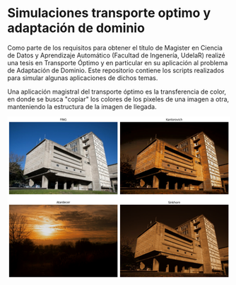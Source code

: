 # Simulaciones transporte optimo y adaptación de dominio

Como parte de los requisitos para obtener el título de Magister en Ciencia de Datos y Aprendizaje Automático (Facultad de Ingenería, UdelaR) realizé una tesis en Transporte Óptimo y en particular en su aplicación al problema de Adaptación de Dominio. Este repositorio contiene los scripts realizados para simular algunas aplicaciones de dichos temas.




Una aplicación magistral del transporte óptimo es la transferencia de color, en donde se busca "copiar" los colores de los pixeles de una imagen a otra, manteniendo la estructura de la imagen de llegada.

![Transferencia_color_FING](https://github.com/britsimm/simulaciones_transporte_optimo/blob/main/imagenes/transferencia_color.png)


